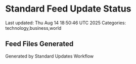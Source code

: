 # Standard Feed Update Status
Last updated: Thu Aug 14 18:50:46 UTC 2025
Categories: technology,business,world

## Feed Files Generated

Generated by Standard Updates Workflow

